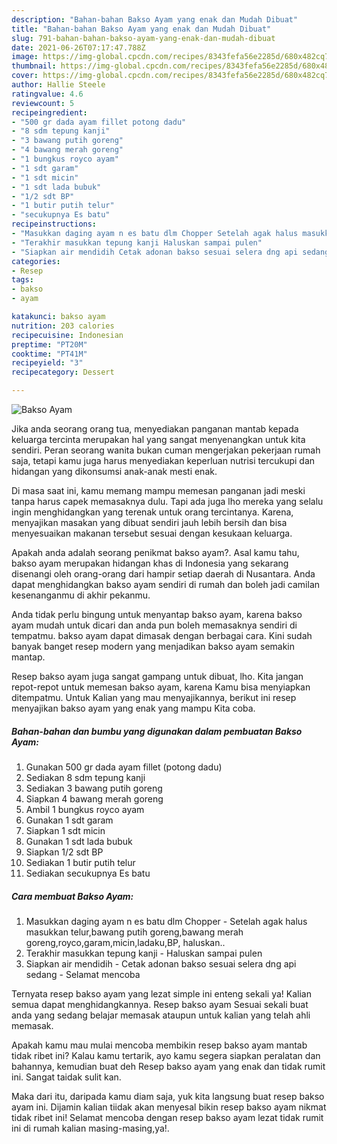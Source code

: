 ```yaml
---
description: "Bahan-bahan Bakso Ayam yang enak dan Mudah Dibuat"
title: "Bahan-bahan Bakso Ayam yang enak dan Mudah Dibuat"
slug: 791-bahan-bahan-bakso-ayam-yang-enak-dan-mudah-dibuat
date: 2021-06-26T07:17:47.788Z
image: https://img-global.cpcdn.com/recipes/8343fefa56e2285d/680x482cq70/bakso-ayam-foto-resep-utama.jpg
thumbnail: https://img-global.cpcdn.com/recipes/8343fefa56e2285d/680x482cq70/bakso-ayam-foto-resep-utama.jpg
cover: https://img-global.cpcdn.com/recipes/8343fefa56e2285d/680x482cq70/bakso-ayam-foto-resep-utama.jpg
author: Hallie Steele
ratingvalue: 4.6
reviewcount: 5
recipeingredient:
- "500 gr dada ayam fillet potong dadu"
- "8 sdm tepung kanji"
- "3 bawang putih goreng"
- "4 bawang merah goreng"
- "1 bungkus royco ayam"
- "1 sdt garam"
- "1 sdt micin"
- "1 sdt lada bubuk"
- "1/2 sdt BP"
- "1 butir putih telur"
- "secukupnya Es batu"
recipeinstructions:
- "Masukkan daging ayam n es batu dlm Chopper Setelah agak halus masukkan telur,bawang putih goreng,bawang merah goreng,royco,garam,micin,ladaku,BP, haluskan.."
- "Terakhir masukkan tepung kanji Haluskan sampai pulen"
- "Siapkan air mendidih Cetak adonan bakso sesuai selera dng api sedang Selamat mencoba"
categories:
- Resep
tags:
- bakso
- ayam

katakunci: bakso ayam 
nutrition: 203 calories
recipecuisine: Indonesian
preptime: "PT20M"
cooktime: "PT41M"
recipeyield: "3"
recipecategory: Dessert

---
```



![Bakso Ayam](https://img-global.cpcdn.com/recipes/8343fefa56e2285d/680x482cq70/bakso-ayam-foto-resep-utama.jpg)

Jika anda seorang orang tua, menyediakan panganan mantab kepada keluarga tercinta merupakan hal yang sangat menyenangkan untuk kita sendiri. Peran seorang  wanita bukan cuman mengerjakan pekerjaan rumah saja, tetapi kamu juga harus menyediakan keperluan nutrisi tercukupi dan hidangan yang dikonsumsi anak-anak mesti enak.

Di masa  saat ini, kamu memang mampu memesan panganan jadi meski tanpa harus capek memasaknya dulu. Tapi ada juga lho mereka yang selalu ingin menghidangkan yang terenak untuk orang tercintanya. Karena, menyajikan masakan yang dibuat sendiri jauh lebih bersih dan bisa menyesuaikan makanan tersebut sesuai dengan kesukaan keluarga. 



Apakah anda adalah seorang penikmat bakso ayam?. Asal kamu tahu, bakso ayam merupakan hidangan khas di Indonesia yang sekarang disenangi oleh orang-orang dari hampir setiap daerah di Nusantara. Anda dapat menghidangkan bakso ayam sendiri di rumah dan boleh jadi camilan kesenanganmu di akhir pekanmu.

Anda tidak perlu bingung untuk menyantap bakso ayam, karena bakso ayam mudah untuk dicari dan anda pun boleh memasaknya sendiri di tempatmu. bakso ayam dapat dimasak dengan berbagai cara. Kini sudah banyak banget resep modern yang menjadikan bakso ayam semakin mantap.

Resep bakso ayam juga sangat gampang untuk dibuat, lho. Kita jangan repot-repot untuk memesan bakso ayam, karena Kamu bisa menyiapkan ditempatmu. Untuk Kalian yang mau menyajikannya, berikut ini resep menyajikan bakso ayam yang enak yang mampu Kita coba.

<!--inarticleads1-->

##### Bahan-bahan dan bumbu yang digunakan dalam pembuatan Bakso Ayam:

1. Gunakan 500 gr dada ayam fillet (potong dadu)
1. Sediakan 8 sdm tepung kanji
1. Sediakan 3 bawang putih goreng
1. Siapkan 4 bawang merah goreng
1. Ambil 1 bungkus royco ayam
1. Gunakan 1 sdt garam
1. Siapkan 1 sdt micin
1. Gunakan 1 sdt lada bubuk
1. Siapkan 1/2 sdt BP
1. Sediakan 1 butir putih telur
1. Sediakan secukupnya Es batu




<!--inarticleads2-->

##### Cara membuat Bakso Ayam:

1. Masukkan daging ayam n es batu dlm Chopper - Setelah agak halus masukkan telur,bawang putih goreng,bawang merah goreng,royco,garam,micin,ladaku,BP, haluskan..
1. Terakhir masukkan tepung kanji - Haluskan sampai pulen
1. Siapkan air mendidih - Cetak adonan bakso sesuai selera dng api sedang - Selamat mencoba




Ternyata resep bakso ayam yang lezat simple ini enteng sekali ya! Kalian semua dapat menghidangkannya. Resep bakso ayam Sesuai sekali buat anda yang sedang belajar memasak ataupun untuk kalian yang telah ahli memasak.

Apakah kamu mau mulai mencoba membikin resep bakso ayam mantab tidak ribet ini? Kalau kamu tertarik, ayo kamu segera siapkan peralatan dan bahannya, kemudian buat deh Resep bakso ayam yang enak dan tidak rumit ini. Sangat taidak sulit kan. 

Maka dari itu, daripada kamu diam saja, yuk kita langsung buat resep bakso ayam ini. Dijamin kalian tiidak akan menyesal bikin resep bakso ayam nikmat tidak ribet ini! Selamat mencoba dengan resep bakso ayam lezat tidak rumit ini di rumah kalian masing-masing,ya!.

